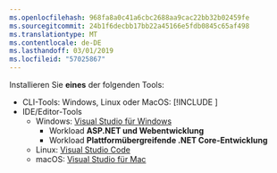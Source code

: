 ```yaml
---
ms.openlocfilehash: 968fa8a0c41a6cbc2688aa9cac22bb32b02459fe
ms.sourcegitcommit: 24b1f6decbb17bb22a45166e5fdb0845c65af498
ms.translationtype: MT
ms.contentlocale: de-DE
ms.lasthandoff: 03/01/2019
ms.locfileid: "57025867"
---
```

Installieren Sie **eines** der folgenden Tools:

* CLI-Tools: Windows, Linux oder MacOS: [!INCLUDE [](~/includes/net-core-sdk-download-link.md)]
* IDE/Editor-Tools
  * Windows: [Visual Studio für Windows](https://www.microsoft.com/net/download/windows)
    * Workload **ASP.NET und Webentwicklung**
    * Workload **Plattformübergreifende .NET Core-Entwicklung**
  * Linux: [Visual Studio Code](https://www.microsoft.com/net/download/linux)
  * macOS: [Visual Studio für Mac](https://www.microsoft.com/net/download/macos)
